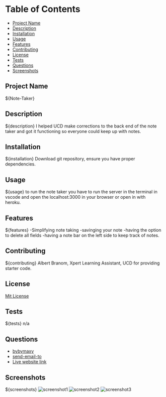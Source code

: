 # Table of Contents
- [Project Name](#project-name)
- [Description](#description)
- [Installation](#installation)
- [Usage](#usage)
- [Features](#features)
- [Contributing](#contributing)
- [License](#license)
- [Tests](#tests)
- [Questions](#questions)
- [Screenshots](#screenshots)

## Project Name
${Note-Taker}

## Description
${description}
I helped UCD make corrections to the back end of the note taker and got it functioning so everyone could keep up with notes.

## Installation
${installation}
Download git repository, ensure you have proper dependencies.

## Usage
${usage}
to run the note taker you have to run the server in the terminal in vscode and open the localhost:3000 in your browser or open in with heroku.

## Features
${features}
-Simplifying note taking 
-savinging your note
-having the option to delete all fields
-having a note bar on the left side to keep track of notes.

## Contributing
${contributing}
Albert Branom, Xpert Learning Assistant, UCD for providing starter code.

## License
[Mit License](https://choosealicense.com/licenses/mit/#)

## Tests
${tests}
n/a

## Questions
- [bybymaxy](https://github.com/bybymaxy/Note-Taker)
- [send-email-to](mailto:bybymaxy@gmail.com)
- [Live website link](https://bybymaxy.github.io/Note-Taker/)

## Screenshots
${screenshots}
![screenshot1](./Note-Taker/Develop/public/assets/screenshots/Screenshot1.png)
![screenshot2](./Note-Taker/Develop/public/assets/screenshots/Screenshot2.png)
![screenshot3](./Note-Taker/Develop/public/assets/screenshots/Screenshot3.png)